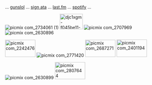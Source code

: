 
 ... [gunslol](http://guns.lol/boyrot) ... [sign ata](https://prophetoffalsehope.atabook.org/) ... [last.fm](https://www.last.fm/user/corpsehem) ... [spotify](https://open.spotify.com/user/31iydpcy5qoohkge2fdzy2oukuvy?si=f43be6e7120f49bc&nd=1&dlsi=f0a492e36d604d00) ... 

![picmix com_2734061 (1)](https://github.com/user-attachments/assets/c643ee4f-f728-4582-99a5-3e79fb956673) <img width="75" height="50" alt="djc1xgm-f045be11-71bf-48c8-a64e-8b18361dc62a" src="https://github.com/user-attachments/assets/5702a621-0f2b-4b2f-b1bc-610130e9d85b" /> ![picmix com_2707969](https://github.com/user-attachments/assets/e1a10150-d951-437c-a3fb-59c0a61f94af) ![picmix com_2630896](https://github.com/user-attachments/assets/7b6cc397-5b1e-4bde-8673-2d5000166dd5)

<img width="99" height="56" alt="picmix com_2242476" src="https://github.com/user-attachments/assets/796fcbf6-0abb-470e-84ec-c88d5f669556" /> ![picmix com_2771420](https://github.com/user-attachments/assets/43f76879-b219-4073-9a62-440d4092bb46) <img width="99" height="56" alt="picmix com_2687271" src="https://github.com/user-attachments/assets/105cf0e0-5b2c-4457-a382-81245df04c09" /> <img width="99" height="57" alt="picmix com_2401194" src="https://github.com/user-attachments/assets/8697e5f3-c40c-43bf-94e7-bce0ba073bf6" />

![picmix com_2630899](https://github.com/user-attachments/assets/267887d0-e7a2-4294-9b02-3f83a4b1cb09)  <img width="99" height="56" alt="picmix com_2807644" src="https://github.com/user-attachments/assets/4cd798c7-b8c1-4e84-bb86-549ea8e7bdfa" />
























